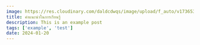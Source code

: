 ```yaml
---
image: https://res.cloudinary.com/daldcdwqs/image/upload/f_auto/v1736537191/learn-wrikka-com/ergs7vygqg0hwykn6hbk.webp
title: คำแนะนำในการเรียนรู้
description: This is an example post
tags: ['example', 'test']
date: 2024-01-20
---
```


